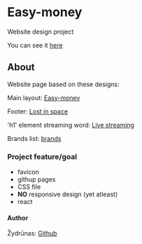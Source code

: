  # Easy-money

Website design project<br>

You can see it <a href="#">here</a>

## About

Website page based on these designs:

Main layout: <a href="https://dribbble.com/shots/14587898-Trade-Website/attachments/6278885?mode=media">Easy-money</a>

Footer: <a href="https://dribbble.com/shots/5964475-404-Lost-in-Space">Lost in space</a>

'h1' element streaming word: <a href="https://dribbble.com/shots/16173757-Streaming-platform-design-concept">Live streaming</a>

Brands list: <a href="https://dribbble.com/shots/15078471-Social-Media-Marketing-website">brands</a>

### Project feature/goal
- favicon 
- githup pages
- CSS file
- **NO** responsive design (yet atleast)
- react

#### Author

Žydrūnas: [Github](https://github.com/ZydrunasK)